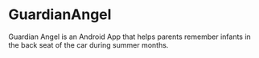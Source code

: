 GuardianAngel
=============

Guardian Angel is an Android App that helps parents remember infants in the back seat of the car during summer months.

